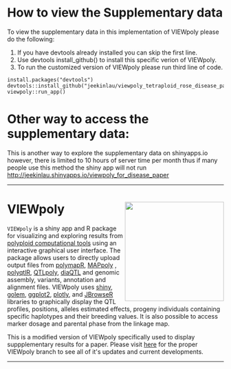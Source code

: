 
# How to view the Supplementary data
To view the supplementary data in this implementation of VIEWpoly please do the following:  
1. If you have devtools already installed you can skip the first line.
2. Use devtools install_github() to install this specific verion of VIEWpoly.
3. To run the customized version of VIEWpoly please run third line of code.  

```
install.packages("devtools")
devtools::install_github("jeekinlau/viewpoly_tetraploid_rose_disease_paper_supplementary_data")
viewpoly::run_app()
```

# Other way to access the supplementary data:
This is another way to explore the supplementary data on shinyapps.io however, there is limited to 10 hours of server time per month thus if many people use this method the shiny app will not run http://jeekinlau.shinyapps.io/viewpoly_for_disease_paper


____________________________________________________



# VIEWpoly <img src="https://user-images.githubusercontent.com/7572527/145726577-7b01d48b-ca1d-446b-b9c8-aff8c3c9877b.png" align="right" width="230"/>

`VIEWpoly` is a shiny app and R package for visualizing and exploring results from [polyploid computational tools](https://www.polyploids.org/) using an interactive graphical user interface. The package allows users to directly upload output files from [polymapR](https://CRAN.R-project.org/package=polymapR), [MAPpoly](https://CRAN.R-project.org/package=mappoly) , [polyqtlR](https://CRAN.R-project.org/package=polyqtlR), [QTLpoly](https://CRAN.R-project.org/package=qtlpoly), 
[diaQTL](https://github.com/jendelman/diaQTL) and genomic assembly, variants, annotation and alignment files. VIEWpoly uses [shiny](https://CRAN.R-project.org/package=shiny), [golem](https://CRAN.R-project.org/package=golem), [ggplot2](https://CRAN.R-project.org/package=ggplot2), [plotly](https://CRAN.R-project.org/package=plotly), and [JBrowseR]( https://CRAN.R-project.org/package=JBrowseR) libraries to graphically display the QTL profiles, positions, alleles estimated effects, progeny individuals containing specific haplotypes and their breeding values. It is also possible to access marker dosage and parental phase from the linkage map.    
    
This is a modified version of VIEWpoly specifically used to display suppplementary results for a paper. Please visit [here](https://github.com/mmollina/viewpoly) for the proper VIEWpoly branch to see all of it's updates and current developments.

______________________________




